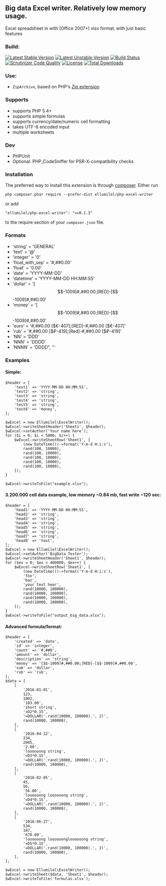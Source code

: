 ## Big data Excel writer. Relatively low memory usage.

Excel spreadsheet in with (Office 2007+) xlsx format, with just basic features

### Build:

[![Latest Stable Version](https://poser.pugx.org/ellumilel/php-excel-writer/v/stable)](https://packagist.org/packages/ellumilel/php-excel-writer)
[![Latest Unstable Version](https://poser.pugx.org/ellumilel/php-excel-writer/v/unstable)](https://packagist.org/packages/ellumilel/php-excel-writer)
[![Build Status](https://travis-ci.org/ellumilel/php-excel-writer.svg?branch=master)](http://travis-ci.org/ellumilel/php-excel-writer)
[![Scrutinizer Code Quality](https://scrutinizer-ci.com/g/ellumilel/php-excel-writer/badges/quality-score.png?b=master)](https://scrutinizer-ci.com/g/ellumilel/php-excel-writer/?branch=master)
[![License](https://poser.pugx.org/ellumilel/php-excel-writer/license)](https://packagist.org/packages/ellumilel/php-excel-writer)
[![Total Downloads](https://poser.pugx.org/ellumilel/php-excel-writer/downloads)](https://packagist.org/packages/ellumilel/php-excel-writer)

### Use:

- `ZipArchive`, based on PHP's [Zip extension](http://fr.php.net/manual/en/book.zip.php)

### Supports

* supports PHP 5.4+
* supports simple formulas
* supports currency/date/numeric cell formatting
* takes UTF-8 encoded input
* multiple worksheets

### Dev

* PHPUnit
* Optional: PHP_CodeSniffer for PSR-X-compatibility checks

### Installation

The preferred way to install this extension is through [composer](http://getcomposer.org/download/). Either run

```
php composer.phar require --prefer-dist ellumilel/php-excel-writer
```

or add

```
"ellumilel/php-excel-writer": ">=0.1.3"
```

to the require section of your `composer.json` file.

### Formats

* 'string' = 'GENERAL'
* 'text' = '@'
* 'integer' = '0'
* 'float_with_sep' = '#,##0.00'
* 'float' = '0.00'
* 'date' = 'YYYY-MM-DD'
* 'datetime' = 'YYYY-MM-DD HH:MM:SS'
* 'dollar' = '[$$-1009]#,##0.00;[RED]-[$$-1009]#,##0.00'
* 'money' = '[$$-1009]#,##0.00;[RED]-[$$-1009]#,##0.00'
* 'euro' = '#,##0.00 [$€-407];[RED]-#,##0.00 [$€-407]'
* 'rub' = '#,##0.00 [$₽-419];[Red]-#,##0.00 [$₽-419]'
* 'NN' = 'DDD'
* 'NNN' = 'DDDD'
* 'NNNN' = 'DDDD", "'

### Examples

#### Simple:

```
$header = [
    'test1' => 'YYYY-MM-DD HH:MM:SS',
    'test2' => 'string',
    'test3' => 'string',
    'test4' => 'string',
    'test5' => 'string',
    'test6' => 'money',
];

$wExcel = new Ellumilel\ExcelWriter();
$wExcel->writeSheetHeader('Sheet1', $header);
$wExcel->setAuthor('Your name here');
for ($i = 0; $i < 5000; $i++) {
    $wExcel->writeSheetRow('Sheet1', [
        (new DateTime())->format('Y-m-d H:i:s'),
        rand(100, 10000),
        rand(100, 10000),
        rand(100, 10000),
        rand(100, 10000),
        rand(100, 10000),
    ]);
}

$wExcel->writeToFile("example.xlsx");
```

#### 3.200.000 cell data example, low memory ~0.84 mb, fast write ~120 sec:

```
$header = [
    'head1' => 'YYYY-MM-DD HH:MM:SS',
    'head2' => 'string',
    'head3' => 'string',
    'head4' => 'string',
    'head5' => 'string',
    'head6' => 'string',
    'head7' => 'string',
    'head8' => 'text',
];
$wExcel = new Ellumilel\ExcelWriter();
$wExcel->setAuthor('BigData Tester');
$wExcel->writeSheetHeader('Sheet1', $header);
for ($ex = 0; $ex < 400000; $ex++) {
    $wExcel->writeSheetRow('Sheet1', [
        (new DateTime())->format('Y-m-d H:i:s'),
        'foo',
        'baz',
        'your text hear',
        rand(10000, 100000),
        rand(10000, 100000),
        rand(10000, 100000),
        rand(10000, 100000),
    ]);
}
$wExcel->writeToFile("output_big_data.xlsx");
```

#### Advanced formula/format:

```
$header = [
    'created' => 'date',
    'id' => 'integer',
    'count' => '#,##0',
    'amount' => 'dollar',
    'description' => 'string',
    'money' => '[$$-1009]#,##0.00;[RED]-[$$-1009]#,##0.00',
    'sum' => 'dollar',
    'rub' => 'rub',
];
$data = [
    [
        '2016-01-01',
        123,
        1002,
        '103.00',
        'short string',
        '=D2*0.15',
        '=DOLLAR('.rand(10000, 100000).', 2)',
        rand(10000, 100000),
    ],
    [
        '2016-04-12',
        234,
        2045,
        '2.00',
        'loooooong string',
        '=D3*0.15',
        '=DOLLAR('.rand(10000, 100000).', 2)',
        rand(10000, 100000),
    ],
    [
        '2016-02-05',
        45,
        56,
        '56.00',
        'loooooong loooooong string',
        '=D4*0.15',
        '=DOLLAR('.rand(10000, 100000).', 2)',
        rand(10000, 100000),
    ],
    [
        '2016-06-27',
        534,
        107,
        '678.00',
        'loooooong loooooongloooooong string',
        '=D5*0.15',
        '=DOLLAR('.rand(10000, 100000).', 2)',
        rand(10000, 100000),
    ],
];

$wExcel = new Ellumilel\ExcelWriter();
$wExcel->writeSheet($data, 'Sheet1', $header);
$wExcel->writeToFile('formulas.xlsx');
```
